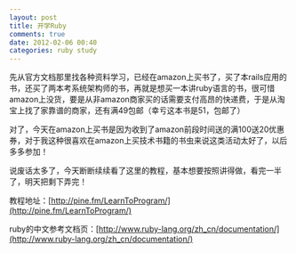 ```yaml
---
layout: post
title: 开学Ruby
comments: true
date: 2012-02-06 00:40
categories: ruby study
---
```


先从官方文档那里找各种资料学习，已经在amazon上买书了，买了本rails应用的书，还买了两本考系统架构师的书，再就是想买一本讲ruby语言的书，很可惜amazon上没货，要是从非amazon商家买的话需要支付高昂的快递费，于是从淘宝上找了家靠谱的商家，还有满49包邮（幸亏这本书是51，包邮了）

对了，今天在amazon上买书是因为收到了amazon前段时间送的满100送20优惠券，对于我这种很喜欢在amazon上买技术书籍的书虫来说这类活动太好了，以后多多参加！

说废话太多了，今天断断续续看了这里的教程，基本想要按照讲得做，看完一半了，明天把剩下弄完！

教程地址：[http://pine.fm/LearnToProgram/](http://pine.fm/LearnToProgram/)

ruby的中文参考文档页：[http://www.ruby-lang.org/zh_cn/documentation/](http://www.ruby-lang.org/zh_cn/documentation/)
